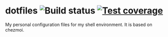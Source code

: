 dotfiles ![Build status](https://github.com/kruton/dotfiles/workflows/CI/badge.svg) [![Test coverage](https://api.codeclimate.com/v1/badges/16aa5f62f533817d237d/test_coverage)](https://codeclimate.com/github/kruton/dotfiles/test_coverage)
========

My personal configuration files for my shell environment. It is based on chezmoi.


